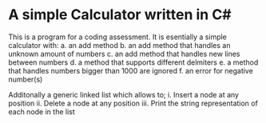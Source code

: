 # A simple Calculator written in C#

This is a program for a coding assessment.
It is esentially a simple calculator with: 
a. an add method
b. an add method that handles an unknown amount of numbers
c. an add method that handles new lines between numbers
d. a method that supports different delmiters
e. a method that handles numbers bigger than 1000 are ignored 
f. an error for negative number(s)


Additonally a generic linked list which allows to;
i.   Insert a node at any position
ii.  Delete a node at any position
iii. Print the string representation of each node in the list 
